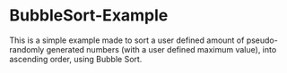 # BubbleSort-Example
This is a simple example made to sort a user defined amount of pseudo-randomly generated numbers (with a user defined maximum value), into ascending order, using Bubble Sort.

